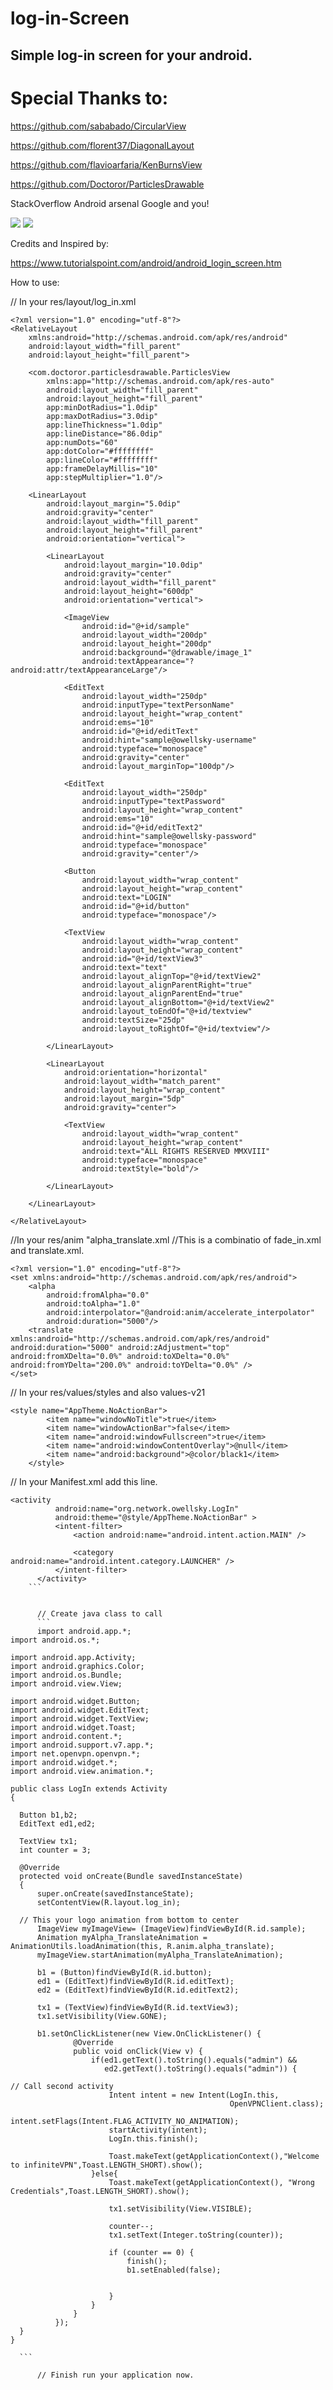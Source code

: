 # log-in-Screen
## Simple log-in screen for your android.
  
 # Special Thanks to:
     
 <span style="color=green">https://github.com/sababado/CircularView</span>
       
 <span style="color=green">https://github.com/florent37/DiagonalLayout</span>
       
 <span style="color=green">https://github.com/flavioarfaria/KenBurnsView</span>
       
 <span style="color=green">https://github.com/Doctoror/ParticlesDrawable</span>
       
 <span style="color=green">StackOverflow</span>
 <span style="color=green">Android arsenal</span>
 <span style="color=green">Google</span>
 <span style="color=green">and you!</span>



       
<img src="https://i.imgur.com/cA3qzkn.gif"/>


<img src="https://i.imgur.com/7cKmbiw.jpg"/>

Credits and Inspired by:

https://www.tutorialspoint.com/android/android_login_screen.htm

How to use:

// In your res/layout/log_in.xml
```
<?xml version="1.0" encoding="utf-8"?>
<RelativeLayout
	xmlns:android="http://schemas.android.com/apk/res/android"
	android:layout_width="fill_parent"
	android:layout_height="fill_parent">

	<com.doctoror.particlesdrawable.ParticlesView
		xmlns:app="http://schemas.android.com/apk/res-auto"
		android:layout_width="fill_parent"
		android:layout_height="fill_parent"
		app:minDotRadius="1.0dip"
		app:maxDotRadius="3.0dip"
		app:lineThickness="1.0dip"
		app:lineDistance="86.0dip"
		app:numDots="60"
		app:dotColor="#ffffffff"
		app:lineColor="#ffffffff"
		app:frameDelayMillis="10"
		app:stepMultiplier="1.0"/>

	<LinearLayout
		android:layout_margin="5.0dip"
		android:gravity="center"
		android:layout_width="fill_parent"
		android:layout_height="fill_parent"
		android:orientation="vertical">

		<LinearLayout
			android:layout_margin="10.0dip"
			android:gravity="center"
			android:layout_width="fill_parent"
			android:layout_height="600dp"
			android:orientation="vertical">

			<ImageView
				android:id="@+id/sample"
				android:layout_width="200dp"
				android:layout_height="200dp"
				android:background="@drawable/image_1"
				android:textAppearance="?android:attr/textAppearanceLarge"/>

			<EditText
				android:layout_width="250dp"
				android:inputType="textPersonName"
				android:layout_height="wrap_content"
				android:ems="10"
				android:id="@+id/editText"
				android:hint="sample@owellsky-username"
				android:typeface="monospace"
				android:gravity="center"
				android:layout_marginTop="100dp"/>

			<EditText
				android:layout_width="250dp"
				android:inputType="textPassword"
				android:layout_height="wrap_content"
				android:ems="10"
				android:id="@+id/editText2"
				android:hint="sample@owellsky-password"
				android:typeface="monospace"
				android:gravity="center"/>

			<Button
				android:layout_width="wrap_content"
				android:layout_height="wrap_content"
				android:text="LOGIN"
				android:id="@+id/button"
				android:typeface="monospace"/>

			<TextView
				android:layout_width="wrap_content"
				android:layout_height="wrap_content"
				android:id="@+id/textView3"
				android:text="text"
				android:layout_alignTop="@+id/textView2"
				android:layout_alignParentRight="true"
				android:layout_alignParentEnd="true"
				android:layout_alignBottom="@+id/textView2"
				android:layout_toEndOf="@+id/textview"
				android:textSize="25dp"
				android:layout_toRightOf="@+id/textview"/>

		</LinearLayout>

		<LinearLayout
			android:orientation="horizontal"
			android:layout_width="match_parent"
			android:layout_height="wrap_content"
			android:layout_margin="5dp"
			android:gravity="center">

			<TextView
				android:layout_width="wrap_content"
				android:layout_height="wrap_content"
				android:text="ALL RIGHTS RESERVED MMXVIII"
				android:typeface="monospace"
				android:textStyle="bold"/>

		</LinearLayout>

	</LinearLayout>

</RelativeLayout>
```


//In your res/anim "alpha_translate.xml 
//This is a combinatio of fade_in.xml and translate.xml.
```
<?xml version="1.0" encoding="utf-8"?>
<set xmlns:android="http://schemas.android.com/apk/res/android">
	<alpha 
		android:fromAlpha="0.0" 
		android:toAlpha="1.0"
		android:interpolator="@android:anim/accelerate_interpolator"
		android:duration="5000"/>
	<translate xmlns:android="http://schemas.android.com/apk/res/android" android:duration="5000" android:zAdjustment="top" android:fromXDelta="0.0%" android:toXDelta="0.0%" android:fromYDelta="200.0%" android:toYDelta="0.0%" />
</set>
```


// In your res/values/styles and also values-v21
```
<style name="AppTheme.NoActionBar">
		<item name="windowNoTitle">true</item>
		<item name="windowActionBar">false</item>
		<item name="android:windowFullscreen">true</item>
		<item name="android:windowContentOverlay">@null</item>
		<item name="android:background">@color/black1</item>
	</style>
  ```
  
  
  // In your Manifest.xml add this line.
  ```
  <activity
            android:name="org.network.owellsky.LogIn" 
			android:theme="@style/AppTheme.NoActionBar" >
            <intent-filter>
                <action android:name="android.intent.action.MAIN" />

                <category android:name="android.intent.category.LAUNCHER" />
            </intent-filter>
        </activity>
      ```
      
      
        // Create java class to call
        ```
        import android.app.*;
import android.os.*;

import android.app.Activity;
import android.graphics.Color;
import android.os.Bundle;
import android.view.View;

import android.widget.Button;
import android.widget.EditText;
import android.widget.TextView;
import android.widget.Toast;
import android.content.*;
import android.support.v7.app.*;
import net.openvpn.openvpn.*;
import android.widget.*;
import android.view.animation.*;

public class LogIn extends Activity 
{

	Button b1,b2;
	EditText ed1,ed2;

	TextView tx1;
	int counter = 3;

    @Override
    protected void onCreate(Bundle savedInstanceState)
    {
        super.onCreate(savedInstanceState);
        setContentView(R.layout.log_in);
		
    // This your logo animation from bottom to center
		ImageView myImageView= (ImageView)findViewById(R.id.sample);
		Animation myAlpha_TranslateAnimation = AnimationUtils.loadAnimation(this, R.anim.alpha_translate);
		myImageView.startAnimation(myAlpha_TranslateAnimation);
			
		b1 = (Button)findViewById(R.id.button);
		ed1 = (EditText)findViewById(R.id.editText);
		ed2 = (EditText)findViewById(R.id.editText2);

		tx1 = (TextView)findViewById(R.id.textView3);
		tx1.setVisibility(View.GONE);

		b1.setOnClickListener(new View.OnClickListener() {
				@Override
				public void onClick(View v) {
					if(ed1.getText().toString().equals("admin") &&
					   ed2.getText().toString().equals("admin")) {

// Call second activity 
						Intent intent = new Intent(LogIn.this,
												   OpenVPNClient.class);
						intent.setFlags(Intent.FLAG_ACTIVITY_NO_ANIMATION);
						startActivity(intent);
						LogIn.this.finish();

						Toast.makeText(getApplicationContext(),"Welcome to infiniteVPN",Toast.LENGTH_SHORT).show();
					}else{
						Toast.makeText(getApplicationContext(), "Wrong Credentials",Toast.LENGTH_SHORT).show();

						tx1.setVisibility(View.VISIBLE);

						counter--;
						tx1.setText(Integer.toString(counter));

						if (counter == 0) {
							finish();
							b1.setEnabled(false);


						}
					}
				}
			});
	}
}
    
    ```
  
        // Finish run your application now.
        
     
  
